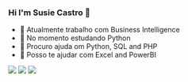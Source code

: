 ### Hi I'm Susie Castro 👋



- 🔭 Atualmente trabalho com Business Intelligence
- 🌱 No momento estudando  Python 
- 🤔 Procuro ajuda  om Python, SQL and PHP
- 💬 Posso te ajudar com Excel and PowerBI


<div> 
  <a href="https://www.youtube.com/channel/UC_-uuuZbY0AAt9CViNzvc-Q" target="_blank)"><img src="https://img.shields.io/badge/YouTube-FF0000?style=for-the-badge&logo=youtube&logoColor=white" target="_blank"></a>
  <a href="https://instagram.com/susieeecastro" target="_blank"><img src="https://img.shields.io/badge/-Instagram-%23E4405F?style=for-the-badge&logo=instagram&logoColor=white" target="_blank"></a>
 	  <a href="https://www.linkedin.com/in/susie-castro-69a76231/" target="_blank"><img src="https://img.shields.io/badge/-LinkedIn-%230077B5?style=for-the-badge&logo=linkedin&logoColor=white" target="_blank"></a> 
  
</div>
